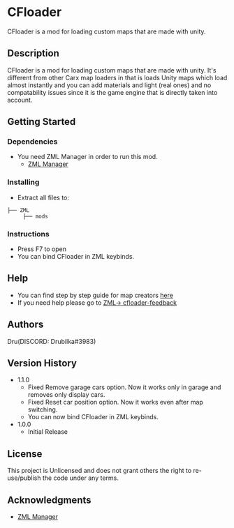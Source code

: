 # CFloader

CFloader is a mod for loading custom maps that are made with unity.

## Description

CFloader is a mod for loading custom maps that are made with unity. It's different from other Carx map loaders in that is loads Unity maps which load almost instantly and you can add materials and light (real ones) and no compatability issues since it is the game engine that is directly taken into account.

## Getting Started

### Dependencies

* You need ZML Manager in order to run this mod.
    * [ZML Manager](https://zi9.github.io/zml/)

### Installing

* Extract all files to:
```
├── ZML
     ├── mods
```

### Instructions

* Press F7 to open
* You can bind CFloader in ZML keybinds.

## Help

* You can find step by step guide for map creators [here](https://github.com/Drubilka/CFloader/wiki)
* If you need help please go to [ZML-> cfloader-feedback](https://discord.com/channels/935587204170915890/953408311334678618)

## Authors

Dru(DISCORD: Drubilka#3983)

## Version History

* 1.1.0
    * Fixed Remove garage cars option. Now it works only in garage and removes only display cars.
    * Fixed Reset car position option. Now it works even after map switching.
    * You can now bind CFloader in ZML keybinds.
* 1.0.0
    * Initial Release

## License

This project is Unlicensed and does not grant others the right to re-use/publish the code under any terms.

## Acknowledgments

* [ZML Manager](https://zi9.github.io/zml/)
